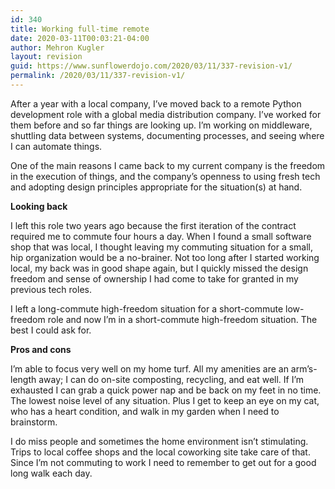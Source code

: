 ```yaml
---
id: 340
title: Working full-time remote
date: 2020-03-11T00:03:21-04:00
author: Mehron Kugler
layout: revision
guid: https://www.sunflowerdojo.com/2020/03/11/337-revision-v1/
permalink: /2020/03/11/337-revision-v1/
---
```

After a year with a local company, I&#8217;ve moved back to a remote Python development role with a global media distribution company. I&#8217;ve worked for them before and so far things are looking up. I&#8217;m working on middleware, shuttling data between systems, documenting processes, and seeing where I can automate things.

One of the main reasons I came back to my current company is the freedom in the execution of things, and the company&#8217;s openness to using fresh tech and adopting design principles appropriate for the situation(s) at hand.

**Looking back**

I left this role two years ago because the first iteration of the contract required me to commute four hours a day. When I found a small software shop that was local, I thought leaving my commuting situation for a small, hip organization would be a no-brainer. Not too long after I started working local, my back was in good shape again, but I quickly missed the design freedom and sense of ownership I had come to take for granted in my previous tech roles.

I left a long-commute high-freedom situation for a short-commute low-freedom role and now I&#8217;m in a short-commute high-freedom situation. The best I could ask for.

**Pros and cons**

I&#8217;m able to focus very well on my home turf. All my amenities are an arm&#8217;s-length away; I can do on-site composting, recycling, and eat well. If I&#8217;m exhausted I can grab a quick power nap and be back on my feet in no time. The lowest noise level of any situation. Plus I get to keep an eye on my cat, who has a heart condition, and walk in my garden when I need to brainstorm.

I do miss people and sometimes the home environment isn&#8217;t stimulating. Trips to local coffee shops and the local coworking site take care of that. Since I&#8217;m not commuting to work I need to remember to get out for a good long walk each day.